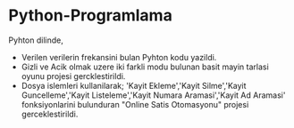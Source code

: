 # Python-Programlama
Pyhton dilinde, <br>
- Verilen verilerin frekansini bulan Pyhton kodu yazildi.
- Gizli ve Acik olmak uzere iki farkli modu bulunan basit mayin tarlasi oyunu projesi gercklestirildi.
- Dosya islemleri kullanilarak; 'Kayit Ekleme','Kayit Silme','Kayit Guncelleme','Kayit Listeleme','Kayit Numara Aramasi','Kayit Ad Aramasi' fonksiyonlarini bulunduran "Online Satis Otomasyonu" projesi gerceklestirildi.
